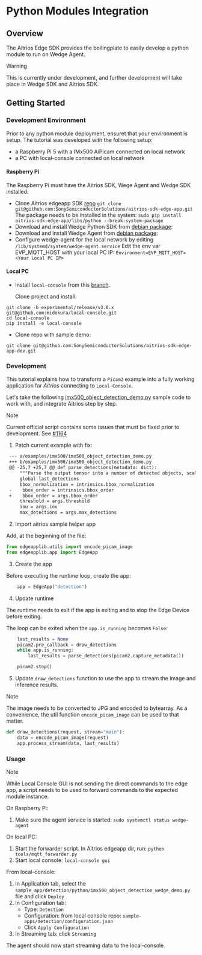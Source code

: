 # Python Modules Integration

## Overview

The Aitrios Edge SDK provides
the boilingplate to easily develop
a python module to run on Wedge Agent.

> [!Warning]
> This is currently under development,
> and further development will take place in
> Wedge SDK and Aitrios SDK.

## Getting Started

### Development Environment

Prior to any python module deployment,
ensuret that your environment is setup.
The tutorial was developed with the following setup:

* a Raspberry Pi 5 with a IMx500 AiPicam
  connected on local network
* a PC with local-console
  connected on local network

#### Raspberry Pi

The Raspberry Pi must have
the Aitrios SDK,
Wege Agent and
Wedge SDK installed:

* Clone Aitrios edgeapp SDK [repo](https://github.com/SonySemiconductorSolutions/aitrios-sdk-edge-app)
  `git clone git@github.com:SonySemiconductorSolutions/aitrios-sdk-edge-app.git`
  The package needs to be installed in the system:
  `sudo pip install aitrios-sdk-edge-app/libs/python --break-system-package`
* Download and install Wedge Python SDK from
  [debian package](https://github.com/midokura/wedge-agent-oss-playground/releases/download/releases%2Fv1.37.0/python3-wedge_0.2-1_arm64.deb):
* Download and install Wedge Agent from
  [debian package](https://github.com/midokura/wedge-agent-oss-playground/releases/download/releases%2Fv1.37.0/wedge-agent-1.36.0_arm64.deb):
* Configure wedge-agent for the local network by editing
  `/lib/systemd/system/wedge-agent.service`
  Edit the env var EVP_MQTT_HOST with your local PC IP:
  `Environment=EVP_MQTT_HOST=<Your Local PC IP>`

#### Local PC

* Install `local-console` from this
  [branch](https://github.com/midokura/local-console/tree/experimental/release/v3.0.x).
  
  Clone project and install:

```
git clone -b experimental/release/v3.0.x git@github.com:midokura/local-console.git
cd local-console
pip install -e local-console
```

* Clone repo with sample demo:

```
git clone git@github.com:SonySemiconductorSolutions/aitrios-sdk-edge-app-dev.git
```

### Development

This tutorial explains how to transform
a `Picam2` example into a fully working
application for *Aitrios* connecting to `Local-Console`.

Let's take the following
[imx500_object_detection_demo.py](https://github.com/raspberrypi/picamera2/blob/main/examples/imx500/imx500_object_detection_demo.py)
sample code to work with,
and integrate Aitrios step by step.

> [!Note]
> Current official script contains some issues
> that must be fixed prior to development.
> See [#1164](https://github.com/raspberrypi/picamera2/issues/1164)

1. Patch current example with fix:

```patch
 --- a/examples/imx500/imx500_object_detection_demo.py
 +++ b/examples/imx500/imx500_object_detection_demo.py
 @@ -25,7 +25,7 @@ def parse_detections(metadata: dict):
     """Parse the output tensor into a number of detected objects, scaled to the ISP output."""
     global last_detections
     bbox_normalization = intrinsics.bbox_normalization
 -    bbox_order = intrinsics.bbox_order
 +    bbox_order = args.bbox_order
     threshold = args.threshold
     iou = args.iou
     max_detections = args.max_detections
 ```

2. Import aitrios sample helper app

Add, at the beginning of the file:

```python
from edgeapplib.utils import encode_picam_image
from edgeapplib.app import EdgeApp
```

3. Create the app

Before executing the runtime loop,
create the app:

```python
    app = EdgeApp("detection")
```

4. Update runtime

The runtime needs to exit
if the app is exiting
and to stop the Edge Device before exiting.

The loop can be exited
when the `app.is_running` becomes `False`:

```python
    last_results = None
    picam2.pre_callback = draw_detections
    while app.is_running:
        last_results = parse_detections(picam2.capture_metadata())

    picam2.stop()
```

5. Update `draw_detections` function
   to use the app
   to stream the image
   and inference results.

> [!Note]
> The image needs to be converted
> to JPG and encoded to bytearray.
> As a convenience, the util function `encode_picam_image`
> can be used to that matter.

```python
def draw_detections(request, stream="main"):
    data = encode_picam_image(request)
    app.process_stream(data, last_results)
```

### Usage

> [!Note]
> While Local Console GUI
> is not sending the direct commands
> to the edge app,
> a script needs to be used
> to forward commands to the expected module instance.

On Raspberry Pi:

1. Make sure the agent service is started:
   `sudo systemctl status wedge-agent`

On local PC:

1. Start the forwarder script.
   In Aitrios edgeapp dir, run:
   `python tools/mqtt_forwarder.py`
2. Start local console:
   `local-console gui`

From local-console:

1. In Application tab, select the
   `sample_app/detection/python/imx500_object_detection_wedge_demo.py` file
   and click `Deploy`
2. In Configuration tab:
    * Type: `Detection`
    * Configuration: from local console repo:
      `sample-apps/detection/configuration.json`
    * Click `Apply Configuration`
3. In Streaming tab: click `Streaming`

The agent should now start streaming data to the local-console.
